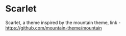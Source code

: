 # Scarlet
Scarlet, a theme inspired by the mountain theme, 
link - https://github.com/mountain-theme/mountain
